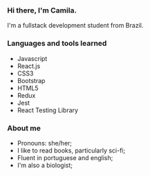 ### Hi there, I'm Camila.

I'm a fullstack development student from Brazil.

### Languages and tools learned

- Javascript
- React.js
- CSS3
- Bootstrap
- HTML5
- Redux
- Jest
- React Testing Library

### About me

- Pronouns: she/her;
- I like to read books, particularly sci-fi; 
- Fluent in portuguese and english;
- I'm also a biologist;
